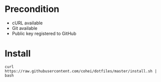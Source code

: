 # Precondition

- cURL available
- Git available
- Public key registered to GitHub

# Install

```shell
curl https://raw.githubusercontent.com/cohei/dotfiles/master/install.sh | bash
```
